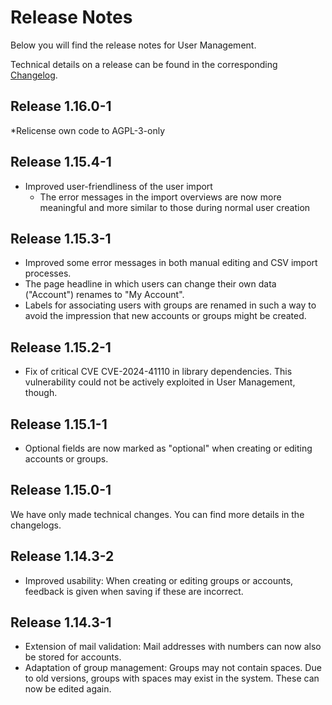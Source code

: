 # Release Notes

Below you will find the release notes for User Management. 

Technical details on a release can be found in the corresponding [Changelog](https://docs.cloudogu.com/en/docs/dogus/usermgt/CHANGELOG/).

## Release 1.16.0-1
*Relicense own code to AGPL-3-only

## Release 1.15.4-1
* Improved user-friendliness of the user import
    * The error messages in the import overviews are now more meaningful and more similar to those during normal user creation

## Release 1.15.3-1
* Improved some error messages in both manual editing and CSV import processes.
* The page headline in which users can change their own data ("Account") renames to "My Account".
* Labels for associating users with groups are renamed in such a way to avoid the impression that new accounts or groups might be created.

## Release 1.15.2-1
* Fix of critical CVE CVE-2024-41110 in library dependencies. This vulnerability could not be actively exploited in User Management, though.

## Release 1.15.1-1
* Optional fields are now marked as "optional" when creating or editing accounts or groups.

## Release 1.15.0-1

We have only made technical changes. You can find more details in the changelogs.

## Release 1.14.3-2

* Improved usability: When creating or editing groups or accounts, feedback is given when saving if these are incorrect.

## Release 1.14.3-1

* Extension of mail validation: Mail addresses with numbers can now also be stored for accounts.
* Adaptation of group management: Groups may not contain spaces. Due to old versions, groups with spaces may exist in the system. These can now be edited again.
